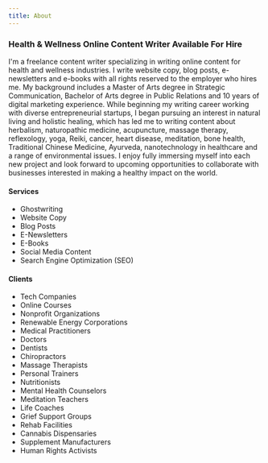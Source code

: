 ```yaml
---
title: About
---
```

### Health & Wellness Online Content Writer Available For Hire

I'm a freelance content writer specializing in writing online content for health and wellness industries. I write website copy, blog posts, e-newsletters and e-books with all rights reserved to the employer who hires me. My background includes a Master of Arts degree in Strategic Communication, Bachelor of Arts degree in Public Relations and 10 years of digital marketing experience. While beginning my writing career working with diverse entrepreneurial startups, I began pursuing an interest in natural living and holistic healing, which has led me to writing content about herbalism, naturopathic medicine, acupuncture, massage therapy, reflexology, yoga, Reiki, cancer, heart disease, meditation, bone health, Traditional Chinese Medicine, Ayurveda, nanotechnology in healthcare and a range of environmental issues. I enjoy fully immersing myself into each new project and look forward to upcoming opportunities to collaborate with businesses interested in making a healthy impact on the world.

#### Services

* Ghostwriting
* Website Copy
* Blog Posts
* E-Newsletters
* E-Books
* Social Media Content
* Search Engine Optimization (SEO)

#### Clients

* Tech Companies
* Online Courses
* Nonprofit Organizations
* Renewable Energy Corporations 
* Medical Practitioners
* Doctors
* Dentists
* Chiropractors 
* Massage Therapists
* Personal Trainers
* Nutritionists
* Mental Health Counselors
* Meditation Teachers
* Life Coaches
* Grief Support Groups
* Rehab Facilities
* Cannabis Dispensaries
* Supplement Manufacturers 
* Human Rights Activists